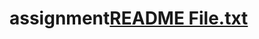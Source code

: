 # assignment[README File.txt](https://github.com/Prachi2709/assignment/files/9092489/README.File.txt)
